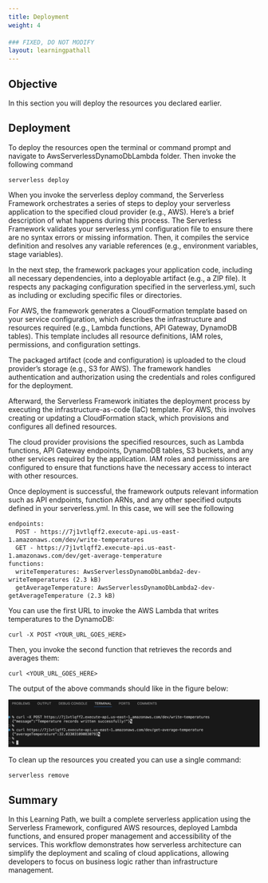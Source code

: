 ```yaml
---
title: Deployment
weight: 4

### FIXED, DO NOT MODIFY
layout: learningpathall
---
```


## Objective
In this section you will deploy the resources you declared earlier.

## Deployment
To deploy the resources open the terminal or command prompt and navigate to AwsServerlessDynamoDbLambda folder. Then invoke the following command

```console
serverless deploy
```

When you invoke the serverless deploy command, the Serverless Framework orchestrates a series of steps to deploy your serverless application to the specified cloud provider (e.g., AWS). Here’s a brief description of what happens during this process. The Serverless Framework validates your serverless.yml configuration file to ensure there are no syntax errors or missing information. Then, it compiles the service definition and resolves any variable references (e.g., environment variables, stage variables).

In the next step, the framework packages your application code, including all necessary dependencies, into a deployable artifact (e.g., a ZIP file). It respects any packaging configuration specified in the serverless.yml, such as including or excluding specific files or directories.

For AWS, the framework generates a CloudFormation template based on your service configuration, which describes the infrastructure and resources required (e.g., Lambda functions, API Gateway, DynamoDB tables). This template includes all resource definitions, IAM roles, permissions, and configuration settings.

The packaged artifact (code and configuration) is uploaded to the cloud provider’s storage (e.g., S3 for AWS). The framework handles authentication and authorization using the credentials and roles configured for the deployment.

Afterward, the Serverless Framework initiates the deployment process by executing the infrastructure-as-code (IaC) template. For AWS, this involves creating or updating a CloudFormation stack, which provisions and configures all defined resources.

The cloud provider provisions the specified resources, such as Lambda functions, API Gateway endpoints, DynamoDB tables, S3 buckets, and any other services required by the application. IAM roles and permissions are configured to ensure that functions have the necessary access to interact with other resources.

Once deployment is successful, the framework outputs relevant information such as API endpoints, function ARNs, and any other specified outputs defined in your serverless.yml. In this case, we will see the following

```output
endpoints:
  POST - https://7j1vtlqff2.execute-api.us-east-1.amazonaws.com/dev/write-temperatures
  GET - https://7j1vtlqff2.execute-api.us-east-1.amazonaws.com/dev/get-average-temperature
functions:
  writeTemperatures: AwsServerlessDynamoDbLambda2-dev-writeTemperatures (2.3 kB)
  getAverageTemperature: AwsServerlessDynamoDbLambda2-dev-getAverageTemperature (2.3 kB)
```

You can use the first URL to invoke the AWS Lambda that writes temperatures to the DynamoDB:
```console
curl -X POST <YOUR_URL_GOES_HERE>
```

Then, you invoke the second function that retrieves the records and averages them:
```console
curl <YOUR_URL_GOES_HERE>
```

The output of the above commands should like in the figure below:

![fig1](figures/01.png)

To clean up the resources you created you can use a single command:

```console
serverless remove
```

## Summary
In this Learning Path, we built a complete serverless application using the Serverless Framework, configured AWS resources, deployed Lambda functions, and ensured proper management and accessibility of the services. This workflow demonstrates how serverless architecture can simplify the deployment and scaling of cloud applications, allowing developers to focus on business logic rather than infrastructure management.